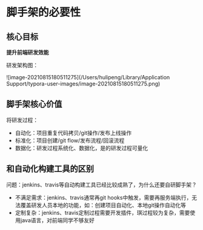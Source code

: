 # 脚手架的必要性

## 核心目标

**提升前端研发效能**



研发架构图：

![image-20210815180511275](/Users/hulipeng/Library/Application Support/typora-user-images/image-20210815180511275.png)

## 脚手架核心价值

将研发过程：

- 自动化：项目重复代码拷贝/git操作/发布上线操作
- 标准化：项目创建/git flow/发布流程/回滚流程
- 数据化：研发过程系统化、数据化，是的研发过程可量化

## 和自动化构建工具的区别

问题：jenkins、travis等自动构建工具已经比较成熟了，为什么还要自研脚手架？

- 不满足需求：jenkins、travis通常再git hooks中触发，需要再服务端执行，无法覆盖研发人员本地的功能，如：创建项目自动化、本地git操作自动化等
- 定制复杂：jenkins、travis定制过程需要开发插件，琪过程较为复杂，需要使用java语言，对前端同学不够友好